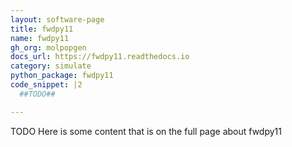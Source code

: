 ```yaml
---
layout: software-page
title: fwdpy11
name: fwdpy11
gh_org: molpopgen
docs_url: https://fwdpy11.readthedocs.io
category: simulate
python_package: fwdpy11
code_snippet: |2
  ##TODO##

---
```

TODO Here is some content that is on the full page about fwdpy11